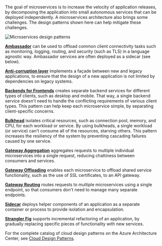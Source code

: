 The goal of microservices is to increase the velocity of application releases, by decomposing the application into small autonomous services that can be deployed independently. A microservices architecture also brings some challenges. The design patterns shown here can help mitigate these challenges.

![Microservices design patterns](../images/microservices-patterns.png)

[**Ambassador**](../../patterns/ambassador.md) can be used to offload common client connectivity tasks such as monitoring, logging, routing, and security (such as TLS) in a language agnostic way. Ambassador services are often deployed as a sidecar (see below).

[**Anti-corruption layer**](../../patterns/anti-corruption-layer.md) implements a façade between new and legacy applications, to ensure that the design of a new application is not limited by dependencies on legacy systems.

[**Backends for Frontends**](../../patterns/backends-for-frontends.md) creates separate backend services for different types of clients, such as desktop and mobile. That way, a single backend service doesn't need to handle the conflicting requirements of various client types. This pattern can help keep each microservice simple, by separating client-specific concerns.

[**Bulkhead**](../../patterns/bulkhead.md) isolates critical resources, such as connection pool, memory, and CPU, for each workload or service. By using bulkheads, a single workload (or service) can't consume all of the resources, starving others. This pattern increases the resiliency of the system by preventing cascading failures caused by one service.

[**Gateway Aggregation**](../../patterns/gateway-aggregation.md) aggregates requests to multiple individual microservices into a single request, reducing chattiness between consumers and services.

[**Gateway Offloading**](../../patterns/gateway-offloading.md) enables each microservice to offload shared service functionality, such as the use of SSL certificates, to an API gateway.

[**Gateway Routing**](../../patterns/gateway-routing.md) routes requests to multiple microservices using a single endpoint, so that consumers don't need to manage many separate endpoints.

[**Sidecar**](../../patterns/sidecar.md) deploys helper components of an application as a separate container or process to provide isolation and encapsulation.

[**Strangler Fig**](../../patterns/strangler-fig.md) supports incremental refactoring of an application, by gradually replacing specific pieces of functionality with new services.

For the complete catalog of cloud design patterns on the Azure Architecture Center, see [Cloud Design Patterns](../../patterns/index.md).

